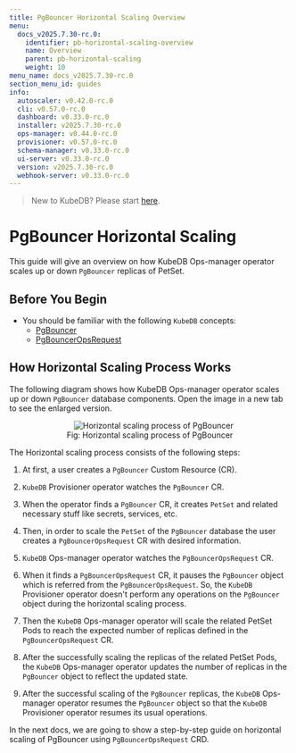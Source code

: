 ```yaml
---
title: PgBouncer Horizontal Scaling Overview
menu:
  docs_v2025.7.30-rc.0:
    identifier: pb-horizontal-scaling-overview
    name: Overview
    parent: pb-horizontal-scaling
    weight: 10
menu_name: docs_v2025.7.30-rc.0
section_menu_id: guides
info:
  autoscaler: v0.42.0-rc.0
  cli: v0.57.0-rc.0
  dashboard: v0.33.0-rc.0
  installer: v2025.7.30-rc.0
  ops-manager: v0.44.0-rc.0
  provisioner: v0.57.0-rc.0
  schema-manager: v0.33.0-rc.0
  ui-server: v0.33.0-rc.0
  version: v2025.7.30-rc.0
  webhook-server: v0.33.0-rc.0
---
```


> New to KubeDB? Please start [here](/docs/v2025.7.30-rc.0/README).

# PgBouncer Horizontal Scaling

This guide will give an overview on how KubeDB Ops-manager operator scales up or down `PgBouncer` replicas of PetSet.

## Before You Begin

- You should be familiar with the following `KubeDB` concepts:
  - [PgBouncer](/docs/v2025.7.30-rc.0/guides/pgbouncer/concepts/pgbouncer)
  - [PgBouncerOpsRequest](/docs/v2025.7.30-rc.0/guides/pgbouncer/concepts/opsrequest)

## How Horizontal Scaling Process Works

The following diagram shows how KubeDB Ops-manager operator scales up or down `PgBouncer` database components. Open the image in a new tab to see the enlarged version.

<figure align="center">
  <img alt="Horizontal scaling process of PgBouncer" src="/docs/v2025.7.30-rc.0/images/day-2-operation/pgbouncer/horizontal-scaling.png">
<figcaption align="center">Fig: Horizontal scaling process of PgBouncer</figcaption>
</figure>

The Horizontal scaling process consists of the following steps:

1. At first, a user creates a `PgBouncer` Custom Resource (CR).

2. `KubeDB` Provisioner  operator watches the `PgBouncer` CR.

3. When the operator finds a `PgBouncer` CR, it creates `PetSet` and related necessary stuff like secrets, services, etc.

4. Then, in order to scale the `PetSet` of the `PgBouncer` database the user creates a `PgBouncerOpsRequest` CR with desired information.

5. `KubeDB` Ops-manager operator watches the `PgBouncerOpsRequest` CR.

6. When it finds a `PgBouncerOpsRequest` CR, it pauses the `PgBouncer` object which is referred from the `PgBouncerOpsRequest`. So, the `KubeDB` Provisioner  operator doesn't perform any operations on the `PgBouncer` object during the horizontal scaling process.  

7. Then the `KubeDB` Ops-manager operator will scale the related PetSet Pods to reach the expected number of replicas defined in the `PgBouncerOpsRequest` CR.

8. After the successfully scaling the replicas of the related PetSet Pods, the `KubeDB` Ops-manager operator updates the number of replicas in the `PgBouncer` object to reflect the updated state.

9. After the successful scaling of the `PgBouncer` replicas, the `KubeDB` Ops-manager operator resumes the `PgBouncer` object so that the `KubeDB` Provisioner  operator resumes its usual operations.

In the next docs, we are going to show a step-by-step guide on horizontal scaling of PgBouncer using `PgBouncerOpsRequest` CRD.